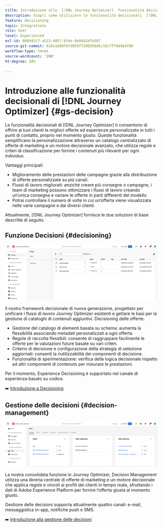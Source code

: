 ```yaml
---
title: Introduzione alle  [!DNL Journey Optimizer]  funzionalità decisionali
description: Scopri come utilizzare le funzionalità decisionali  [!DNL Journey Optimizer] .
feature: Decisioning
topic: Integrations
role: User
level: Experienced
exl-id: 008d42c7-a523-4857-b34e-0e8dd1dfa507
source-git-commit: 616e1dd9fbfd029f7209356d5c19cfff9d4b4f06
workflow-type: tm+mt
source-wordcount: '288'
ht-degree: 20%

---
```


# Introduzione alle funzionalità decisionali di [!DNL Journey Optimizer] {#gs-decision}

Le funzionalità decisionali di [!DNL Journey Optimizer] ti consentono di offrire ai tuoi clienti le migliori offerte ed esperienze personalizzate in tutti i punti di contatto, proprio nel momento giusto. Queste funzionalità semplificano la personalizzazione attraverso un catalogo centralizzato di offerte di marketing e un motore decisionale avanzato, che utilizza regole e criteri di classificazione per fornire i contenuti più rilevanti per ogni individuo.

Vantaggi principali:

* Miglioramento delle prestazioni delle campagne grazie alla distribuzione di offerte personalizzate su più canali.
* Flussi di lavoro migliorati: anziché creare più consegne o campagne, i team di marketing possono ottimizzare i flussi di lavoro creando un’unica consegna e variare le offerte in parti differenti del modello.
* Potrai controllare il numero di volte in cui un’offerta viene visualizzata nelle varie campagne e dai diversi clienti.

Attualmente, [!DNL Journey Optimizer] fornisce le due soluzioni di base descritte di seguito.

## Funzione Decisioni {#decisioning}

![](assets/gs-decisioning.png)

Il nostro framework decisionale di nuova generazione, progettato per unificare i flussi di lavoro Journey Optimizer esistenti e gettare le basi per la gestione di cataloghi di contenuti aggiuntivi. Decisioning delle offerte:

* Gestione del catalogo di elementi basata su schema: aumenta la flessibilità associando metadati personalizzati a ogni offerta.
* Regole di raccolta flessibili: consente di raggruppare facilmente le offerte per le valutazioni future basate su vari criteri.
* Criterio di decisione e configurazione della strategia di selezione aggiornati: consenti la riutilizzabilità dei componenti di decisione.
* Funzionalità di sperimentazione: verifica della logica decisionale rispetto ad altri componenti di contenuto per misurare le prestazioni.

Per il momento, Experience Decisioning è supportato nel canale di esperienza basato su codice.

➡️ [Introduzione a Decisioning](../experience-decisioning/gs-experience-decisioning.md)

## Gestione delle decisioni {#decision-management}

![](assets/gs-decision-management.png)

La nostra consolidata funzione in Journey Optimizer, Decision Management utilizza una libreria centrale di offerte di marketing e un motore decisionale che applica regole e vincoli ai profili dei clienti in tempo reale, sfruttando i dati di Adobe Experience Platform per fornire l’offerta giusta al momento giusto.

Gestione delle decisioni supporta attualmente quattro canali: e-mail, messaggistica in-app, notifiche push e SMS.

➡️ [Introduzione alla gestione delle decisioni](../offers/get-started/starting-offer-decisioning.md)
